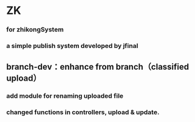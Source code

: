 # ZK
### for zhikongSystem
### a simple publish system developed by jfinal

## branch-dev：enhance from branch（classified upload）
### add module for renaming uploaded file
### changed functions in controllers, upload & update.